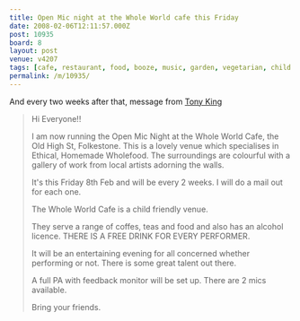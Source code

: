 ```yaml
---
title: Open Mic night at the Whole World cafe this Friday
date: 2008-02-06T12:11:57.000Z
post: 10935
board: 8
layout: post
venue: v4207
tags: [cafe, restaurant, food, booze, music, garden, vegetarian, child friendly, garden, coffee, smoking, terrace, creative quarter, open mic, old high street, folkestone, cafe, creative quarter, tony king]
permalink: /m/10935/
---
```

And every two weeks after that, message from <a href="/wiki/tony+king">Tony King</a>
<blockquote>Hi Everyone!!
 
I am now running the Open Mic Night at the Whole World Cafe, the Old High St, Folkestone. This is a lovely venue which specialises in Ethical, Homemade Wholefood. The surroundings are colourful with a gallery of work from local artists adorning the walls.
 
It's this Friday 8th Feb and will be every 2 weeks. I will do a mail out for each one.
 
The Whole World Cafe is a child friendly venue.
 
They serve a range of coffes, teas and food and also has an alcohol licence. THERE IS A FREE DRINK FOR EVERY PERFORMER.
 
It will be an entertaining evening for all concerned whether performing or not. There is some great talent out there.
 
A full PA with feedback monitor will be set up. There are 2 mics available.
 
Bring your friends.</blockquote>
